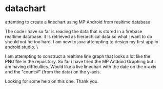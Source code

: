# datachart
attemting to create a linechart using MP Android from realtime database

The code i have so far is reading the data that is stored in a firebase realtime database. It is retrieved as hierarchical data so what i want to do should not be too hard.
I am new to java attempting to design my first app in android studio. \

I am attempting to construct a realtime line graph that looks a lot like the PNG file in the repository. So far i have tried the MP Android Graphing but 
i am having difficulties. Would like a live linechart with the date on the x-axis and the "count:#" (from the data) on the y-axis.

Looking for some help on this one. Thank you.
